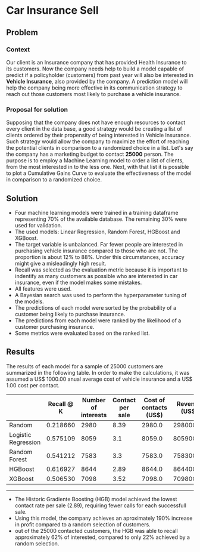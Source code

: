 # Car Insurance Sell

## Problem

### Context
Our client is an Insurance company that has provided Health Insurance to its customers. Now the company needs help to build a model capable of predict if a policyholder (customers) from past year will also be interested in **Vehicle Insurance**, also provided by the company.
A prediction model will help the company being more effective in its communication strategy to reach out those customers most likely to purchase a vehicle insurance.

### Proposal for solution
Supposing that the company does not have enough resources to contact every client in the data base, a good strategy would be creating a list of clients ordered by their propensity of being interested in Vehicle Insurance. Such strategy would allow the company to maximize the effort of reaching the potential clients in comparison to a randomized choice in a list.
Let's say the company has a marketing budget to contact **25000** person.
The purpose is to employ a Machine Learning model to order a list of clients, from the most interested in to the less one. Next, with that list it is possible to plot a Cumulative Gains Curve to evaluate the effectiveness of the model in comparison to a randomized choice.

## Solution
- Four machine learning models were trained in a training dataframe representing 70% of the available database. The remaining 30% were used for validation.
- The used models: Linear Regression, Random Forest, HGBoost and XGBoost.
- The target variable is unbalanced. Far fewer people are interested in purchasing vehicle insurance compared to those who are not. The proportion is about 12% to 88%. Under this circumstances, accuracy might give a misleadingly high result.
- Recall was selected as the evaluation metric because it is important to indentify as many customers as possible who are interested in car insurance, even if the model makes some mistakes.
- All features were used.
- A Bayesian search was used to perform the hyperparameter tuning of the models.
- The predictions of each model were sorted by the probability of a customer being likely to purchase insurance.
- The predictions from each model were ranked by the likelihood of a customer purchasing insurance.
- Some metrics were evaluated based on the ranked list.

## Results
The results of each model for a sample of 25000 customers are summarized in the following table. In order to make the calculations, it was assumed a US$ 1000.00 anual average cost of vehicle insurance and a US$ 1.00 cost per contact. 

|                     | Recall @ K | Number of interests | Contact per sale | Cost of contacts (US$) | Revenue (US$) | Profit (US$) | Gain (%) |
|---------------------|------------|---------------------|------------------|------------------------|---------------|--------------|----------|
| Random              | 0.218660   | 2980                | 8.39             | 2980.0                 | 2980000.0     | 2977020.0    | -        |
| Logistic Regression | 0.575109   | 8059                | 3.1              | 8059.0                 | 8059000.0     | 8050941.0    | 170.44  |
| Random Forest       | 0.541212   | 7583                | 3.3              | 7583.0                 | 7583000.0     | 7575417.0    | 154.46  |
| HGBoost             | 0.616927   | 8644                | 2.89             | 8644.0                 | 8644000.0     | 8635356.0    | 190.07  |
| XGBoost             | 0.506530   | 7098                | 3.52             | 7098.0                 | 7098000.0     | 7090902.0    | 138.19  |
---------------------------------------------------------------------------------------------------------------------------------------

- The Historic Gradiente Boosting (HGB) model achieved the lowest contact rate per sale (2.89), requiring fewer calls for each successfull sale.
- Using this model, the company achieves an aproximately 190% increase in profit compared to a random selection of customers.
- out of the 25000 contacted customers, the HGB was able to recall approximately 62% of interested, compared to only 22% achieved by a random selection.
